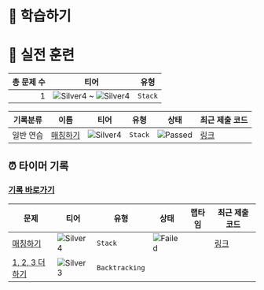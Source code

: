 # 📖 학습하기

# 🥇 실전 훈련
|총 문제 수|티어|유형|
|---:|---|---|
|1|![Silver4][s4] ~ ![Silver4][s4]|`Stack`|

|기록분류|이름|티어|유형|상태|최근 제출 코드|
|---|---|---|---|---|---|
|일반 연습|[매칭하기](https://www.codetree.ai/training-field/search/problems/matching)|![Silver4][s4]|`Stack`|![Passed][passed]|[링크](https://github.com/HeeJeongOh/codetree-TILs/blob/main/240523/%EB%A7%A4%EC%B9%AD%ED%95%98%EA%B8%B0/matching.java)|


## ⏰ 타이머 기록
### [기록 바로가기](https://www.codetree.ai/training-field/my-records/timer/8178)

|문제|티어|유형|상태|랩타임|최근 제출 코드|
|---|---|---|---|---|---|
[매칭하기](https://www.codetree.ai/training-field/search/problems/matching)|![Silver4][s4]|`Stack`|![Failed][failed]||[링크](https://github.com/HeeJeongOh/codetree-TILs/blob/main/240523/%EB%A7%A4%EC%B9%AD%ED%95%98%EA%B8%B0/matching.java)|
[1, 2, 3 더하기](https://www.codetree.ai/training-field/search/problems/1-2-3-plus)|![Silver3][s3]|`Backtracking`||||












[b5]: https://img.shields.io/badge/Bronze_5-%235D3E31.svg
[b4]: https://img.shields.io/badge/Bronze_4-%235D3E31.svg
[b3]: https://img.shields.io/badge/Bronze_3-%235D3E31.svg
[b2]: https://img.shields.io/badge/Bronze_2-%235D3E31.svg
[b1]: https://img.shields.io/badge/Bronze_1-%235D3E31.svg
[s5]: https://img.shields.io/badge/Silver_5-%23394960.svg
[s4]: https://img.shields.io/badge/Silver_4-%23394960.svg
[s3]: https://img.shields.io/badge/Silver_3-%23394960.svg
[s2]: https://img.shields.io/badge/Silver_2-%23394960.svg
[s1]: https://img.shields.io/badge/Silver_1-%23394960.svg
[g5]: https://img.shields.io/badge/Gold_5-%23FFC433.svg
[g4]: https://img.shields.io/badge/Gold_4-%23FFC433.svg
[g3]: https://img.shields.io/badge/Gold_3-%23FFC433.svg
[g2]: https://img.shields.io/badge/Gold_2-%23FFC433.svg
[g1]: https://img.shields.io/badge/Gold_1-%23FFC433.svg
[p5]: https://img.shields.io/badge/Platinum_5-%2376DDD8.svg
[p4]: https://img.shields.io/badge/Platinum_4-%2376DDD8.svg
[p3]: https://img.shields.io/badge/Platinum_3-%2376DDD8.svg
[p2]: https://img.shields.io/badge/Platinum_2-%2376DDD8.svg
[p1]: https://img.shields.io/badge/Platinum_1-%2376DDD8.svg
[passed]: https://img.shields.io/badge/Passed-%23009D27.svg
[failed]: https://img.shields.io/badge/Failed-%23D24D57.svg
[easy]: https://img.shields.io/badge/쉬움-%235cb85c.svg?for-the-badge
[medium]: https://img.shields.io/badge/보통-%23FFC433.svg?for-the-badge
[hard]: https://img.shields.io/badge/어려움-%23D24D57.svg?for-the-badge